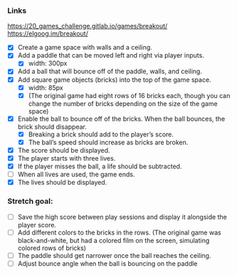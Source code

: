 ### Links
https://20_games_challenge.gitlab.io/games/breakout/
https://elgoog.im/breakout/

- [x] Create a game space with walls and a ceiling.
- [x] Add a paddle that can be moved left and right via player inputs.
	- [x] width: 300px
- [x] Add a ball that will bounce off of the paddle, walls, and ceiling.
- [x] Add square game objects (bricks) into the top of the game space.  
	- [x] width: 85px
    - [x] (The original game had eight rows of 16 bricks each, though you can change the number of bricks depending on the size of the game space)
- [x] Enable the ball to bounce off of the bricks. When the ball bounces, the brick should disappear.
    - [x] Breaking a brick should add to the player’s score.
    - [x] The ball’s speed should increase as bricks are broken.
- [x] The score should be displayed. 
- [x] The player starts with three lives. 
- [x] If the player misses the ball, a life should be subtracted. 
- [ ] When all lives are used, the game ends. 
- [x] The lives should be displayed.

### Stretch goal:

- [ ] Save the high score between play sessions and display it alongside the player score.
- [ ] Add different colors to the bricks in the rows. (The original game was black-and-white, but had a colored film on the screen, simulating colored rows of bricks)
- [ ] The paddle should get narrower once the ball reaches the ceiling.
- [ ] Adjust bounce angle when the ball is bouncing on the paddle